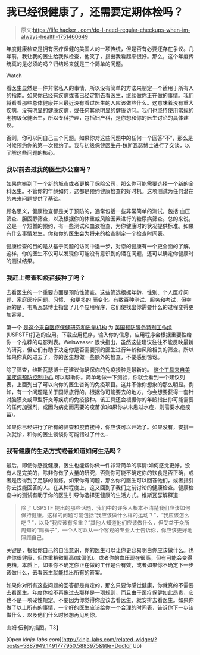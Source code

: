 # 我已经很健康了，还需要定期体检吗？

> 原文:[https://life hacker . com/do-I-need-regular-checkups-when-im-always-health-1751460649](https://lifehacker.com/do-i-need-regular-checkups-when-im-already-healthy-1751460649)

年度健康检查是拥有医疗保健的美国人的一项传统，但是否有必要还存在争议。几年前，我让我的医生给我做检查，他笑了，指出我看起来很好。那么，这个年度传统真的是必须的吗？归结起来就是三个简单的问题。

Watch

看医生显然是一件非常私人的事情，所以没有简单的方法来制定一个适用于所有人的指南。如果你已经有疾病或者已经定期去看医生，继续做你正在做的事情。我们将看看那些总体健康并且最近没有看过医生的人应该做些什么。这意味着没有重大疾病，没有明显的健康疾病，或任何其他明显的健康访问。我们也坚持使用常规的老初级保健医生，所以专科护理，包括妇产科，是你想和你的医生讨论的具体建议。

否则，你可以问自己三个问题。如果你对这些问题中的任何一个回答“不”，那么是时候预约你的第一次预约了。我与初级保健医生丹·魏斯瓦瑟博士进行了交谈，以了解这些问题的核心。

### 我以前去过我的医生办公室吗？

如果你搬到了一个新的城市或者更换了保险公司，那么你可能需要选择一个新的全科医生。不管你的年龄如何，这都是预约健康检查的好时机。这项测试为任何潜在的未来问题提供了基础。

顾名思义，健康检查都是关于预防的，通常包括一些非常简单的测试，包括:血压筛查、胆固醇筛查，以及根据你的体重或风险因素进行的糖尿病筛查。总的来说，这是一个短暂的预约，有一些测试和血液检查，为你健康时的状况提供标准。如果有什么事情发生，你和你的医生会为将来的检查制定一个检查时间表。

健康检查的目的是从基于问题的访问中退一步，对您的健康有一个更全面的了解。这样，你的医生不仅可以发现你可能没有意识到的潜在问题，还可以确定你健康时的测试结果。

### 我赶上筛查和疫苗接种了吗？

去看医生的一个重要方面是预防性筛查。这些筛选根据年龄、性别、个人医疗问题、家庭医疗问题、习惯、 [和更多的](https://lifehacker.com/the-medical-checkups-you-should-get-for-each-decade-of-724463649) 而变化。有数百种测试、服务和考试，但幸运的是，韦斯瓦瑟博士指出了几个应用程序，它们使找出你需要什么的过程变得更加容易。

第一个 [是这个来自](http://epss.ahrq.gov/PDA/index.jsp)[医疗保健研究和质量机构](http://www.ahrq.gov/) 为 [美国预防服务特别工作组](http://www.uspreventiveservicestaskforce.org/) (USPSTF)打造的应用。下载应用程序，输入你的信息，应用程序会根据重要性给你一个推荐的电影列表。Weiswasser 很快指出，虽然这些建议往往不能反映最新的研究，但它们有助于决定你是否需要预约医生进行年龄和风险相关的筛查。所以如果你真的进去了，你的医生想做一些额外的检查，不要感到惊讶。

除了筛查，维斯瓦瑟博士还建议你确保你的免疫接种是最新的。 [这个工具来自美国疾病预防控制中心](http://www2a.cdc.gov/nip/adultimmsched/) 可以帮助你。简单地做一下测验，你就会看到一个建议列表，上面列出了可以向你的医生咨询的免疫项目。这并不像你想象的那么明显。例如，有一个问题是关于国际旅行的。根据你可能要去的地方，你会想要获得一套针对脑膜炎或甲型肝炎等疾病的免疫接种。该工具还会根据你的年龄指出你可能需要的任何加强剂，或因为病史而需要的疫苗(如如果你从未患过水痘，则需要水痘疫苗)。

如果你已经进行了所有的筛查和疫苗接种，你应该可以开始了。如果没有，安排一次就诊，和你的医生谈谈你可能错过了什么..

### 我有健康的生活方式或者知道如何生活吗？

最后，即使你感觉健康，医生也能帮你做一件非常简单的事情:如何感觉更好。没有人是完美的，除非你做了大量的研究，否则你可能不确定你的饮食是否正确，或者是否得到了足够的锻炼。如果你有问题，那么你的医生可以回答他们，或者指引你去找能回答的人。在某种程度上，这又回到了我们之前讨论的健康检查。健康检查中的测试有助于你的医生引导你选择更健康的生活方式。维斯瓦瑟解释道:

> 除了 USPSTF 提出的那些话题，我们中的许多人根本不清楚我们应该如何保持健康。这样的问题可能包括“我应该做什么样的运动？”，“我应该怎么吃？”，以及“我应该有多重？”其他人知道他们应该做什么，但受益于众所周知的“踢裤子”，一个人可以从一个客观的专业人士告诉你，你应该更好地照顾自己。

关键是，根据你自己的自我意识，你的医生可以让你更容易明白你应该做什么。也许你很健康，但体重稍微偏高(或偏低)。或者你的血压现在很高，但有可能会变得更糟。本质上，如果你不确定你正在做的工作是否有效，或者如果你不确定下一步该做什么，去看医生就能找出所有的答案。

如果你对所有这些问题的回答都是肯定的，那么只要你感觉健康，你就真的不需要去看医生。年度体检不再像过去那样是一项规则，而且由于医疗保健如此昂贵，它也不是一项硬性规定。不要因为你觉得你应该去看医生，就安排去看医生。如果你做了以上所有的事情，一个好的医生应该给你一个合理的时间表，告诉你下一步该做什么，以及他们什么时候想再见到你。

山姆·伍利的插图。T3】

[Open *kinja-labs.com*](http://kinja-labs.com/related-widget/?posts=5887949,1491777950,5883975&title=Doctor Up)